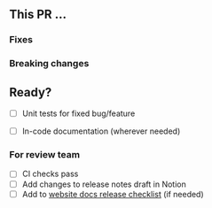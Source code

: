 ## This PR …
<!--
A clear and concise description of the PR.
Use this section for review hints, explanations or discussion points/todos.

Add releant release notes: Features, Enhancements, Fixes, Deprecated.
Reference issues from the `kirby` repo or ideas from `feedback.getkirby.com`.

Always mention whether PR introduces breaking changes.
-->

### Fixes


### Breaking changes



## Ready?
<!--
If you can help to check off the following tasks, that'd be great. 
If not, don't worry - we will take care of it.
-->

- [ ] Unit tests for fixed bug/feature
- [ ] In-code documentation (wherever needed)


### For review team
<!-- 
We will take care of the following when reviewing and merging the PR.
-->

- [ ] CI checks pass
- [ ] Add changes to release notes draft in Notion
- [ ] Add to [website docs release checklist](https://github.com/getkirby/getkirby.com/pulls) (if needed)
